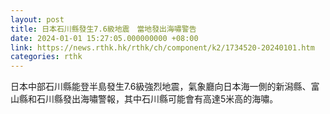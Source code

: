```yaml
---
layout: post
title: 日本石川縣發生7.6級地震　當地發出海嘯警告
date: 2024-01-01 15:27:05.000000000 +08:00
link: https://news.rthk.hk/rthk/ch/component/k2/1734520-20240101.htm
categories: rthk
---
```


日本中部石川縣能登半島發生7.6級強烈地震，氣象廳向日本海一側的新潟縣、富山縣和石川縣發出海嘯警報，其中石川縣可能會有高達5米高的海嘯。
